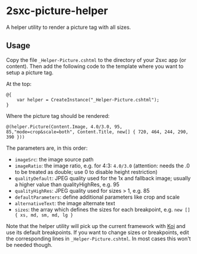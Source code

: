 # 2sxc-picture-helper
A helper utility to render a picture tag with all sizes.

## Usage
Copy the file `_Helper-Picture.cshtml` to the directory of your 2sxc app (or content). Then add the following code to the template where you want to setup a picture tag.

At the top:
```
@{
    var helper = CreateInstance("_Helper-Picture.cshtml");
}
```

Where the picture tag should be rendered:
```
@(helper.Picture(Content.Image, 4.0/3.0, 95, 85,"mode=crop&scale=both", Content.Title, new[] { 720, 464, 244, 290, 390 }))
```

The parameters are, in this order:
* `imageSrc`: the image source path
* `imageRatio`: the image ratio, e.g. for 4:3: `4.0/3.0` (attention: needs the .0 to be treated as double; use 0 to disable height restriction)
* `qualityDefault`: JPEG quality used for the 1x and fallback image; usually a higher value than qualityHighRes, e.g. 95
* `qualityHighRes`: JPEG quality used for sizes > 1, e.g. 85
* `defaultParameters`: define additional parameters like crop and scale
* `alternativeText`: the image alternate text
* `sizes`: the array which defines the sizes for each breakpoint, e.g. `new [] { xs, md, sm, md, lg }`

Note that the helper utility will pick up the current framework with [Koi](http://connect-koi.net/) and use its default breakpoints. If you want to change sizes or breakpoints, edit the corresponding lines in `_Helper-Picture.cshtml`. In most cases this won't be needed though.
